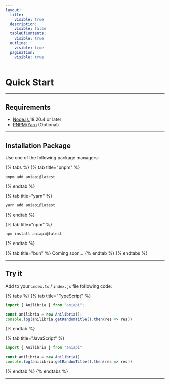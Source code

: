 ```yaml
---
layout:
  title:
    visible: true
  description:
    visible: false
  tableOfContents:
    visible: true
  outline:
    visible: true
  pagination:
    visible: true
---
```


# Quick Start

***

## Requirements

* &#x20;[Node.js ](https://nodejs.org/en)18.20.4 or later
* [PNPM](https://pnpm.io/installation)/[Yarn](https://yarnpkg.com/getting-started/install) (Optional)

***

## Installation Package

Use one of the following package managers:

{% tabs %}
{% tab title="pnpm" %}
```
pnpm add aniapi@latest
```
{% endtab %}

{% tab title="yarn" %}
```
yarn add aniapi@latest
```
{% endtab %}

{% tab title="npm" %}
```
npm install aniapi@latest
```
{% endtab %}

{% tab title="bun" %}
Coming soon...
{% endtab %}
{% endtabs %}

***

## Try it

Add to your `index.ts` / `index.js` file following code:

{% tabs %}
{% tab title="TypeScript" %}
```typescript
import { Anilibria } from "aniapi";

const anilibria = new Anilibria();
console.log(anilibria.getRandomTitle().then(res => res))
```
{% endtab %}

{% tab title="JavaScript" %}
```javascript
import { Anilibria } from "aniapi"

const anilibria = new Anilibria()
console.log(anilibria.getRandomTitle().then(res => res))
```
{% endtab %}
{% endtabs %}

***
